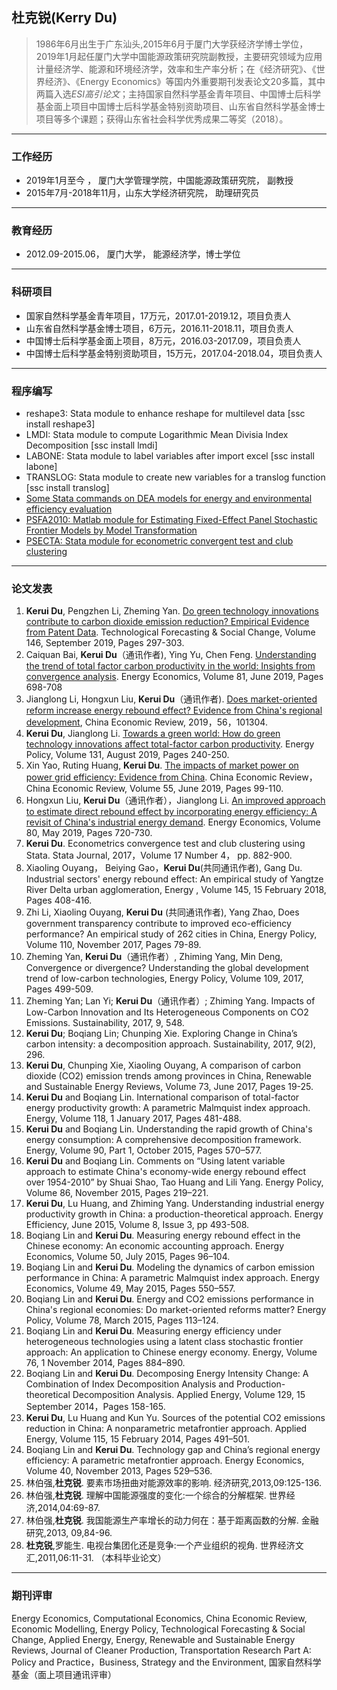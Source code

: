 ## 杜克锐(Kerry Du)

> 1986年6月出生于广东汕头,2015年6月于厦门大学获经济学博士学位，2019年1月起任厦门大学中国能源政策研究院副教授，主要研究领域为应用计量经济学、能源和环境经济学，效率和生产率分析；在《经济研究》、《世界经济》、《Energy Economics》等国内外重要期刊发表论文20多篇，其中两篇入选*ESI高引论文*；主持国家自然科学基金青年项目、中国博士后科学基金面上项目中国博士后科学基金特别资助项目、山东省自然科学基金博士项目等多个课题；获得山东省社会科学优秀成果二等奖（2018）。

---

### 工作经历

* 2019年1月至今 ， 厦门大学管理学院，中国能源政策研究院， 副教授
* 2015年7月-2018年11月，山东大学经济研究院， 助理研究员

---

### 教育经历

* 2012.09-2015.06， 厦门大学， 能源经济学，博士学位

---

### 科研项目

* 国家自然科学基金青年项目，17万元，2017.01-2019.12，项目负责人
* 山东省自然科学基金博士项目，6万元，2016.11-2018.11，项目负责人
* 中国博士后科学基金面上项目，8万元，2016.03-2017.09，项目负责人
* 中国博士后科学基金特别资助项目，15万元，2017.04-2018.04，项目负责人

---

### 程序编写

* reshape3: Stata  module to enhance reshape for multilevel data [ssc install reshape3]
*  LMDI: Stata module to compute Logarithmic Mean Divisia Index Decomposition [ssc install lmdi]
* LABONE: Stata module to label variables after import excel [ssc install labone]
* TRANSLOG: Stata module to create new variables for a translog function [ssc install translog]
* [Some Stata commands on DEA models for energy and environmental efficiency evaluation](https://gitee.com/kerrydu/STATA-DEA/tree/master)
* [PSFA2010: Matlab module for Estimating Fixed-Effect Panel Stochastic Frontier Models by Model Transformation](http://homepage.ntu.edu.tw/~wangh/Matlab_W&H_JoE(2010).zip)
* [PSECTA: Stata module for econometric convergent test and club clustering](https://sites.google.com/site/kerrydu2016/home/stata-files)

---

### 论文发表

1. **Kerui Du**, Pengzhen Li, Zheming Yan.  [Do green technology innovations contribute to carbon dioxide emission reduction? Empirical Evidence from Patent Data](https://linkinghub.elsevier.com/retrieve/pii/S0040162518306176). Technological Forecasting & Social Change, Volume 146, September 2019, Pages 297-303. 
1. Caiquan Bai, **Kerui Du**（通讯作者), Ying Yu, Chen Feng. [Understanding the trend of total factor carbon productivity in the world: Insights from convergence analysis](https://www.sciencedirect.com/science/article/pii/S0140988319301495). Energy Economics, Volume 81, June 2019, Pages 698-708
1. Jianglong Li, Hongxun Liu, **Kerui Du**（通讯作者). [Does market-oriented reform increase energy rebound effect? Evidence from China's regional development](https://www.sciencedirect.com/science/article/pii/S1043951X19300574), China Economic Review, 2019，56，101304.
1.  **Kerui Du**, Jianglong Li.  [Towards a green world: How do green technology innovations affect total-factor carbon productivity](https://www.sciencedirect.com/science/article/pii/S0301421519302824). Energy Policy, Volume 131, August 2019, Pages 240-250.
1.  Xin Yao,  Ruting Huang,  **Kerui Du**.  [The impacts of market power on power grid efficiency: Evidence from China](https://www.sciencedirect.com/science/article/pii/S1043951X19300239). China Economic Review，China Economic Review, Volume 55, June 2019, Pages 99-110.
1.  Hongxun Liu, **Kerui Du**（通讯作者），Jianglong Li. [An improved approach to estimate direct rebound effect by incorporating energy efficiency: A revisit of China's industrial energy demand](https://www.sciencedirect.com/science/article/pii/S0140988319300696). Energy Economics, Volume 80, May 2019, Pages 720-730.
1.	**Kerui Du**. Econometrics convergence test and club clustering using Stata. Stata Journal, 2017，Volume 17 Number 4， pp. 882-900.
2.  Xiaoling Ouyang， Beiying Gao，**Kerui Du**(共同通讯作者), Gang Du. Industrial sectors' energy rebound effect: An empirical study of Yangtze River Delta urban agglomeration, Energy , Volume 145, 15 February 2018, Pages 408-416.
1.	Zhi Li, Xiaoling Ouyang, **Kerui Du** (共同通讯作者), Yang Zhao, Does government transparency contribute to improved eco-efficiency performance? An empirical study of 262 cities in China, Energy Policy, Volume 110, November 2017, Pages 79-89. 
2.	Zheming Yan, **Kerui Du**（通讯作者）, Zhiming Yang, Min Deng, Convergence or divergence? Understanding the global development trend of low-carbon technologies, Energy Policy, Volume 109, 2017, Pages 499-509.
4.	Zheming Yan; Lan Yi; **Kerui Du**（通讯作者）; Zhiming Yang. Impacts of Low-Carbon Innovation and Its Heterogeneous Components on CO2 Emissions. Sustainability, 2017, 9, 548. 
5.	**Kerui Du**; Boqiang Lin; Chunping Xie. Exploring Change in China’s carbon intensity: a decomposition approach. Sustainability, 2017, 9(2), 296.
6.	**Kerui Du**, Chunping Xie, Xiaoling Ouyang, A comparison of carbon dioxide (CO2) emission trends among provinces in China, Renewable and Sustainable Energy Reviews, Volume 73, June 2017, Pages 19-25.
7.	**Kerui Du** and Boqiang Lin. International comparison of total-factor energy productivity growth: A parametric Malmquist index approach. Energy, Volume 118, 1 January 2017, Pages 481-488.
8.	**Kerui Du** and Boqiang Lin. Understanding the rapid growth of China's energy consumption: A comprehensive decomposition framework. Energy, Volume 90, Part 1, October 2015, Pages 570–577.
9.	**Kerui Du** and Boqiang Lin. Comments on “Using latent variable approach to estimate China's economy-wide energy rebound effect over 1954-2010” by Shuai Shao, Tao Huang and Lili Yang. Energy Policy, Volume 86, November 2015, Pages 219–221.
5.	**Kerui Du**, Lu Huang, and Zhiming Yang. Understanding industrial energy productivity growth in China: a production-theoretical approach. Energy Efficiency, June 2015, Volume 8, Issue 3, pp 493-508.
6.	Boqiang Lin and **Kerui Du**. Measuring energy rebound effect in the Chinese economy: An economic accounting approach. Energy Economics, Volume 50, July 2015, Pages 96–104.
7.	Boqiang Lin and **Kerui Du**. Modeling the dynamics of carbon emission performance in China: A parametric Malmquist index approach. Energy Economics, Volume 49, May 2015, Pages 550–557.
8.	Boqiang Lin and **Kerui Du**. Energy and CO2 emissions performance in China's regional economies: Do market-oriented reforms matter? Energy Policy, Volume 78, March 2015, Pages 113–124.
9.	Boqiang Lin and **Kerui Du**. Measuring energy efficiency under heterogeneous technologies using a latent class stochastic frontier approach: An application to Chinese energy economy. Energy, Volume 76, 1 November 2014, Pages 884–890.
10.	Boqiang Lin and **Kerui Du**. Decomposing Energy Intensity Change: A Combination of Index Decomposition Analysis and Production-theoretical Decomposition Analysis. Applied Energy, Volume 129, 15 September 2014，Pages 158-165.
11.	**Kerui Du**, Lu Huang and Kun Yu. Sources of the potential CO2 emissions reduction in China: A nonparametric metafrontier approach. Applied Energy, Volume 115, 15 February 2014, Pages 491–501.
12.	Boqiang Lin and **Kerui Du**. Technology gap and China’s regional energy efficiency: A parametric metafrontier approach. Energy Economics, Volume 40, November 2013, Pages 529–536.
1.	林伯强,**杜克锐**. 要素市场扭曲对能源效率的影响. 经济研究,2013,09:125-136.
2.	林伯强,**杜克锐**. 理解中国能源强度的变化:一个综合的分解框架. 世界经济,2014,04:69-87.
3.	林伯强,**杜克锐**. 我国能源生产率增长的动力何在：基于距离函数的分解. 金融研究,2013, 09,84-96.
1. **杜克锐**,罗能生. 电视台集团化还是竞争:一个产业组织的视角. 世界经济文汇,2011,06:11-31. （本科毕业论文）

---
### 期刊评审
Energy Economics, Computational Economics, China Economic Review, Economic Modelling, Energy Policy, Technological Forecasting & Social Change, Applied Energy, Energy, Renewable and Sustainable Energy Reviews, Journal of Cleaner Production, Transportation Research Part A: Policy and Practice，Business, Strategy and the Environment, 国家自然科学基金（面上项目通讯评审） 

